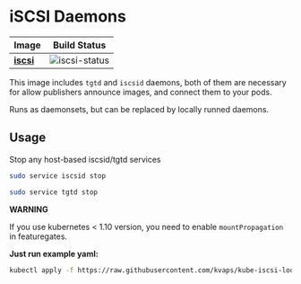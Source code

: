 # iSCSI Daemons

| Image       | Build Status    |
|-------------|-----------------|
| **[iscsi]** | ![iscsi-status] |

[iscsi]: iscsi
[iscsi-status]: https://img.shields.io/docker/build/kvaps/iscsi.svg

This image includes `tgtd` and `iscsid` daemons, both of them are necessary for allow
publishers announce images, and connect them to your pods.

Runs as daemonsets, but can be replaced by locally runned daemons.

## Usage

Stop any host-based iscsid/tgtd services

```bash
sudo service iscsid stop
```
```bash
sudo service tgtd stop
```

**WARNING**

If you use kubernetes < 1.10 version, you need to enable `mountPropagation` in featuregates.

**Just run example yaml:**

```bash
kubectl apply -f https://raw.githubusercontent.com/kvaps/kube-iscsi-loop/master/iscsi/iscsi.yaml
```
